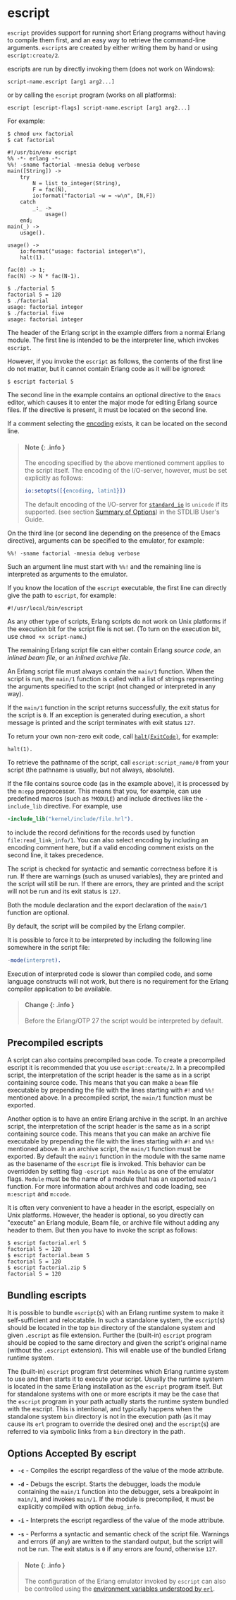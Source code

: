 <!--
%CopyrightBegin%

Copyright Ericsson AB 2023. All Rights Reserved.

Licensed under the Apache License, Version 2.0 (the "License");
you may not use this file except in compliance with the License.
You may obtain a copy of the License at

    http://www.apache.org/licenses/LICENSE-2.0

Unless required by applicable law or agreed to in writing, software
distributed under the License is distributed on an "AS IS" BASIS,
WITHOUT WARRANTIES OR CONDITIONS OF ANY KIND, either express or implied.
See the License for the specific language governing permissions and
limitations under the License.

%CopyrightEnd%
-->
# escript

`escript` provides support for running short Erlang programs without having to
compile them first, and an easy way to retrieve the command-line arguments.
`escript`s are created by either writing them by hand or using `escript:create/2`.

escripts are run by directly invoking them (does not work on Windows):

```text
script-name.escript [arg1 arg2...]
```

or by calling the `escript` program (works on all platforms):

```text
escript [escript-flags] script-name.escript [arg1 arg2...]
```

For example:

```text
$ chmod u+x factorial
$ cat factorial
```

```
#!/usr/bin/env escript
%% -*- erlang -*-
%%! -sname factorial -mnesia debug verbose
main([String]) ->
    try
        N = list_to_integer(String),
        F = fac(N),
        io:format("factorial ~w = ~w\n", [N,F])
    catch
        _:_ ->
            usage()
    end;
main(_) ->
    usage().

usage() ->
    io:format("usage: factorial integer\n"),
    halt(1).

fac(0) -> 1;
fac(N) -> N * fac(N-1).
```

```text
$ ./factorial 5
factorial 5 = 120
$ ./factorial
usage: factorial integer
$ ./factorial five
usage: factorial integer
```

The header of the Erlang script in the example differs from a normal Erlang
module. The first line is intended to be the interpreter line, which invokes
`escript`.

However, if you invoke the `escript` as follows, the contents of the first line
do not matter, but it cannot contain Erlang code as it will be ignored:

```text
$ escript factorial 5
```

The second line in the example contains an optional directive to the `Emacs`
editor, which causes it to enter the major mode for editing Erlang source files.
If the directive is present, it must be located on the second line.

If a comment selecting the [encoding](`m:epp#encoding`) exists, it can be
located on the second line.

> #### Note {: .info }
>
> The encoding specified by the above mentioned comment applies to the script
> itself. The encoding of the I/O-server, however, must be set explicitly as
> follows:
>
> ```erlang
> io:setopts([{encoding, latin1}])
> ```
>
> The default encoding of the I/O-server for
> [`standard_io`](`t:io:standard_io/0`) is `unicode` if its supported. (see
> section
> [Summary of Options](`e:stdlib:unicode_usage.md#unicode_options_summary`)) in
> the STDLIB User's Guide.

On the third line (or second line depending on the presence of the Emacs
directive), arguments can be specified to the emulator, for example:

```text
%%! -sname factorial -mnesia debug verbose
```

Such an argument line must start with `%%!` and the remaining line is
interpreted as arguments to the emulator.

If you know the location of the `escript` executable, the first line can
directly give the path to `escript`, for example:

```text
#!/usr/local/bin/escript
```

As any other type of scripts, Erlang scripts do not work on Unix platforms if
the execution bit for the script file is not set. (To turn on the execution bit,
use `chmod +x script-name`.)

The remaining Erlang script file can either contain Erlang _source code_, an
_inlined beam file_, or an _inlined archive file_.

An Erlang script file must always contain the `main/1` function. When the script
is run, the `main/1` function is called with a list of strings representing the
arguments specified to the script (not changed or interpreted in any way).

If the `main/1` function in the script returns successfully, the exit status for
the script is `0`. If an exception is generated during execution, a short
message is printed and the script terminates with exit status `127`.

To return your own non-zero exit code, call [`halt(ExitCode)`](`halt/1`), for
example:

```text
halt(1).
```

To retrieve the pathname of the script, call `escript:script_name/0` from your
script (the pathname is usually, but not always, absolute).

If the file contains source code (as in the example above), it is processed by
the `m:epp` preprocessor. This means that you, for example, can use predefined
macros (such as `?MODULE`) and include directives like the `-include_lib`
directive. For example, use

```erlang
-include_lib("kernel/include/file.hrl").
```

to include the record definitions for the records used by function
`file:read_link_info/1`. You can also select encoding by including an encoding
comment here, but if a valid encoding comment exists on the second line, it
takes precedence.

The script is checked for syntactic and semantic correctness before it is run.
If there are warnings (such as unused variables), they are printed and the
script will still be run. If there are errors, they are printed and the script
will not be run and its exit status is `127`.

Both the module declaration and the export declaration of the `main/1` function
are optional.

By default, the script will be compiled by the Erlang compiler.

It is possible to force it to be interpreted by including the following line
somewhere in the script file:

```erlang
-mode(interpret).
```

Execution of interpreted code is slower than compiled code, and some language
constructs will not work, but there is no requirement for the Erlang compiler
application to be available.

> #### Change {: .info }
>
> Before the Erlang/OTP 27 the script would be interpreted by default.

## Precompiled escripts

A script can also contains precompiled `beam` code. To create a precompiled
escript it is recommended that you use `escript:create/2`. In a
precompiled script, the interpretation of the script header is the same as in a
script containing source code. This means that you can make a `beam` file
executable by prepending the file with the lines starting with `#!` and `%%!`
mentioned above. In a precompiled script, the `main/1` function must be
exported.

Another option is to have an entire Erlang archive in the script. In an archive
script, the interpretation of the script header is the same as in a script
containing source code. This means that you can make an archive file executable
by prepending the file with the lines starting with `#!` and `%%!` mentioned
above. In an archive script, the `main/1` function must be exported. By default
the `main/1` function in the module with the same name as the basename of the
`escript` file is invoked. This behavior can be overridden by setting flag
`-escript main Module` as one of the emulator flags. `Module` must be the name
of a module that has an exported `main/1` function. For more information about
archives and code loading, see `m:escript` and `m:code`.

It is often very convenient to have a header in the escript, especially on Unix
platforms. However, the header is optional, so you directly can "execute" an
Erlang module, Beam file, or archive file without adding any header to them. But
then you have to invoke the script as follows:

```text
$ escript factorial.erl 5
factorial 5 = 120
$ escript factorial.beam 5
factorial 5 = 120
$ escript factorial.zip 5
factorial 5 = 120
```

## Bundling escripts

It is possible to bundle `escript`(s) with an Erlang runtime system to make it
self-sufficient and relocatable. In such a standalone system, the `escript`(s)
should be located in the top `bin` directory of the standalone system and given
`.escript` as file extension. Further the (built-in) `escript` program should be
copied to the same directory and given the script's original name (without the
`.escript` extension). This will enable use of the bundled Erlang runtime
system.

The (built-in) `escript` program first determines which Erlang runtime system to
use and then starts it to execute your script. Usually the runtime system is
located in the same Erlang installation as the `escript` program itself. But for
standalone systems with one or more escripts it may be the case that the
`escript` program in your path actually starts the runtime system bundled with
the escript. This is intentional, and typically happens when the standalone
system `bin` directory is not in the execution path (as it may cause its `erl`
program to override the desired one) and the `escript`(s) are referred to via
symbolic links from a `bin` directory in the path.

## Options Accepted By escript

- **`-c`** - Compiles the escript regardless of the value of the mode attribute.

- **`-d`** - Debugs the escript. Starts the debugger, loads the module
  containing the `main/1` function into the debugger, sets a breakpoint in
  `main/1`, and invokes `main/1`. If the module is precompiled, it must be
  explicitly compiled with option `debug_info`.

- **`-i`** - Interprets the escript regardless of the value of the mode
  attribute.

- **`-s`** - Performs a syntactic and semantic check of the script file.
  Warnings and errors (if any) are written to the standard output, but the
  script will not be run. The exit status is `0` if any errors are found,
  otherwise `127`.

> #### Note {: .info }
>
> The configuration of the Erlang emulator invoked by `escript` can also be
> controlled using the
> [environment variables understood by `erl`](erl_cmd.md#environment_variables).

